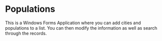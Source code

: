 # Populations
This is a Windows Forms Application where you can add cities and populations to a list. You can then modify the information as well as search through the records.
